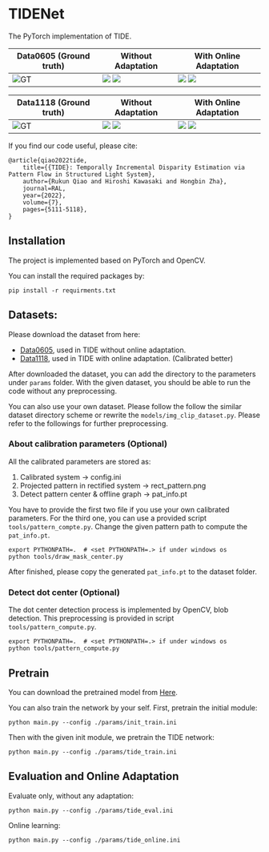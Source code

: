 # TIDENet

The PyTorch implementation of TIDE.

| Data0605 (Ground truth) | Without Adaptation | With Online Adaptation |
| --- | --- | --- |
| ![GT](https://github.com/CodePointer/TIDENet-PictureBed/blob/main/Data0605-GT-disp.gif?raw=true) | ![](https://github.com/CodePointer/TIDENet-PictureBed/blob/main/Data0605-tide-eval-disp.gif?raw=true) ![](https://github.com/CodePointer/TIDENet-PictureBed/blob/main/Data0605-tide-eval-step_err.gif?raw=true) | ![](https://github.com/CodePointer/TIDENet-PictureBed/blob/main/Data0605-tide-on-disp.gif?raw=true) ![](https://github.com/CodePointer/TIDENet-PictureBed/blob/main/Data0605-tide-on-step_err.gif?raw=true) |

| Data1118 (Ground truth) | Without Adaptation | With Online Adaptation |
| --- | --- | --- |
| ![GT](https://github.com/CodePointer/TIDENet-PictureBed/blob/main/Data1118-GT-disp.gif?raw=true) | ![](https://github.com/CodePointer/TIDENet-PictureBed/blob/main/Data1118-tide-eval-disp.gif?raw=true) ![](https://github.com/CodePointer/TIDENet-PictureBed/blob/main/Data1118-tide-eval-step_err.gif?raw=true) | ![](https://github.com/CodePointer/TIDENet-PictureBed/blob/main/Data1118-tide-on-disp.gif?raw=true) ![](https://github.com/CodePointer/TIDENet-PictureBed/blob/main/Data1118-tide-on-step_err.gif?raw=true) |

If you find our code useful, please cite:

```
@article{qiao2022tide,
    title={{TIDE}: Temporally Incremental Disparity Estimation via Pattern Flow in Structured Light System},
    author={Rukun Qiao and Hiroshi Kawasaki and Hongbin Zha},
    journal=RAL,
    year={2022},
    volume={7},
    pages={5111-5118},
}
```

## Installation

The project is implemented based on PyTorch and OpenCV. 

You can install the required packages by:

```
pip install -r requirments.txt
```

## Datasets:

Please download the dataset from here:

- [Data0605](https://drive.google.com/file/d/1gQfYVir8dSnWj_CB7pGNOzIrGZURVM27/view?usp=sharing), used in TIDE without online adaptation.
- [Data1118](https://drive.google.com/file/d/1oPGuVxgHNM2rdzZHdqZg9ZDpul0Mr6IB/view?usp=sharing), used in TIDE with online adaptation. (Calibrated better)

After downloaded the dataset, you can add the directory to the parameters under `params` folder. With the given dataset, you should be able to run the code without any preprocessing. 

You can also use your own dataset. Please follow the follow the similar dataset directory scheme or rewrite the `models/img_clip_dataset.py`. Please refer to the followings for further preprocessing.


### About calibration parameters (Optional)

All the calibrated parameters are stored as:

1. Calibrated system -> config.ini
2. Projected pattern in rectified system -> rect_pattern.png
3. Detect pattern center & offline graph -> pat_info.pt

You have to provide the first two file if you use your own calibrated parameters. For the third one, you can use a provided script `tools/pattern_compte.py`. Change the given pattern path to compute the `pat_info.pt`.

```
export PYTHONPATH=.  # <set PYTHONPATH=.> if under windows os
python tools/draw_mask_center.py
```

After finished, please copy the generated `pat_info.pt` to the dataset folder.

### Detect dot center (Optional)

The dot center detection process is implemented by OpenCV, blob detection. This preprocessing is provided in script `tools/pattern_compute.py`.

```
export PYTHONPATH=.  # <set PYTHONPATH=.> if under windows os
python tools/pattern_compute.py
```

## Pretrain

You can download the pretrained model from [Here](https://drive.google.com/file/d/1y-jeuQ_HGmRdcjhEylO-QPuw9v605hPP/view?usp=sharing).

You can also train the network by your self. First, pretrain the initial module:

```
python main.py --config ./params/init_train.ini
```

Then with the given init module, we pretrain the TIDE network:

```
python main.py --config ./params/tide_train.ini
```

## Evaluation and Online Adaptation

Evaluate only, without any adaptation:

```
python main.py --config ./params/tide_eval.ini
```

Online learning:

```
python main.py --config ./params/tide_online.ini
```
